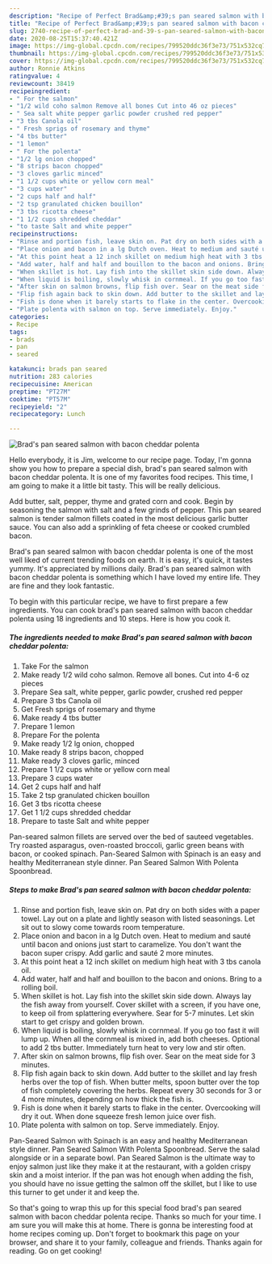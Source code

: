```yaml
---
description: "Recipe of Perfect Brad&amp;#39;s pan seared salmon with bacon cheddar polenta"
title: "Recipe of Perfect Brad&amp;#39;s pan seared salmon with bacon cheddar polenta"
slug: 2740-recipe-of-perfect-brad-and-39-s-pan-seared-salmon-with-bacon-cheddar-polenta
date: 2020-08-25T15:37:40.421Z
image: https://img-global.cpcdn.com/recipes/799520ddc36f3e73/751x532cq70/brads-pan-seared-salmon-with-bacon-cheddar-polenta-recipe-main-photo.jpg
thumbnail: https://img-global.cpcdn.com/recipes/799520ddc36f3e73/751x532cq70/brads-pan-seared-salmon-with-bacon-cheddar-polenta-recipe-main-photo.jpg
cover: https://img-global.cpcdn.com/recipes/799520ddc36f3e73/751x532cq70/brads-pan-seared-salmon-with-bacon-cheddar-polenta-recipe-main-photo.jpg
author: Ronnie Atkins
ratingvalue: 4
reviewcount: 38419
recipeingredient:
- " For the salmon"
- "1/2 wild coho salmon Remove all bones Cut into 46 oz pieces"
- " Sea salt white pepper garlic powder crushed red pepper"
- "3 tbs Canola oil"
- " Fresh sprigs of rosemary and thyme"
- "4 tbs butter"
- "1 lemon"
- " For the polenta"
- "1/2 lg onion chopped"
- "8 strips bacon chopped"
- "3 cloves garlic minced"
- "1 1/2 cups white or yellow corn meal"
- "3 cups water"
- "2 cups half and half"
- "2 tsp granulated chicken bouillon"
- "3 tbs ricotta cheese"
- "1 1/2 cups shredded cheddar"
- "to taste Salt and white pepper"
recipeinstructions:
- "Rinse and portion fish, leave skin on. Pat dry on both sides with a paper towel. Lay out on a plate and lightly season with listed seasonings. Let sit out to slowy come towards room temperature."
- "Place onion and bacon in a lg Dutch oven. Heat to medium and sauté until bacon and onions just start to caramelize. You don&#39;t want the bacon super crispy. Add garlic and sauté 2 more minutes."
- "At this point heat a 12 inch skillet on medium high heat with 3 tbs canola oil."
- "Add water, half and half and bouillon to the bacon and onions. Bring to a rolling boil."
- "When skillet is hot. Lay fish into the skillet skin side down. Always lay the fish away from yourself. Cover skillet with a screen, if you have one, to keep oil from splattering everywhere. Sear for 5-7 minutes. Let skin start to get crispy and golden brown."
- "When liquid is boiling, slowly whisk in cornmeal. If you go too fast it will lump up. When all the cornmeal is mixed in, add both cheeses. Optional to add 2 tbs butter. Immediately turn heat to very low and stir often."
- "After skin on salmon browns, flip fish over. Sear on the meat side for 3 minutes."
- "Flip fish again back to skin down. Add butter to the skillet and lay fresh herbs over the top of fish. When butter melts, spoon butter over the top of fish completely covering the herbs. Repeat every 30 seconds for 3 or 4 more minutes, depending on how thick the fish is."
- "Fish is done when it barely starts to flake in the center. Overcooking will dry it out. When done squeeze fresh lemon juice over fish."
- "Plate polenta with salmon on top. Serve immediately. Enjoy."
categories:
- Recipe
tags:
- brads
- pan
- seared

katakunci: brads pan seared 
nutrition: 283 calories
recipecuisine: American
preptime: "PT27M"
cooktime: "PT57M"
recipeyield: "2"
recipecategory: Lunch

---
```



![Brad&#39;s pan seared salmon with bacon cheddar polenta](https://img-global.cpcdn.com/recipes/799520ddc36f3e73/751x532cq70/brads-pan-seared-salmon-with-bacon-cheddar-polenta-recipe-main-photo.jpg)

Hello everybody, it is Jim, welcome to our recipe page. Today, I'm gonna show you how to prepare a special dish, brad&#39;s pan seared salmon with bacon cheddar polenta. It is one of my favorites food recipes. This time, I am going to make it a little bit tasty. This will be really delicious.

Add butter, salt, pepper, thyme and grated corn and cook. Begin by seasoning the salmon with salt and a few grinds of pepper. This pan seared salmon is tender salmon fillets coated in the most delicious garlic butter sauce. You can also add a sprinkling of feta cheese or cooked crumbled bacon.

Brad&#39;s pan seared salmon with bacon cheddar polenta is one of the most well liked of current trending foods on earth. It is easy, it's quick, it tastes yummy. It's appreciated by millions daily. Brad&#39;s pan seared salmon with bacon cheddar polenta is something which I have loved my entire life. They are fine and they look fantastic.


To begin with this particular recipe, we have to first prepare a few ingredients. You can cook brad&#39;s pan seared salmon with bacon cheddar polenta using 18 ingredients and 10 steps. Here is how you cook it.

<!--inarticleads1-->

##### The ingredients needed to make Brad&#39;s pan seared salmon with bacon cheddar polenta:

1. Take  For the salmon
1. Make ready 1/2 wild coho salmon. Remove all bones. Cut into 4-6 oz pieces
1. Prepare  Sea salt, white pepper, garlic powder, crushed red pepper
1. Prepare 3 tbs Canola oil
1. Get  Fresh sprigs of rosemary and thyme
1. Make ready 4 tbs butter
1. Prepare 1 lemon
1. Prepare  For the polenta
1. Make ready 1/2 lg onion, chopped
1. Make ready 8 strips bacon, chopped
1. Make ready 3 cloves garlic, minced
1. Prepare 1 1/2 cups white or yellow corn meal
1. Prepare 3 cups water
1. Get 2 cups half and half
1. Take 2 tsp granulated chicken bouillon
1. Get 3 tbs ricotta cheese
1. Get 1 1/2 cups shredded cheddar
1. Prepare to taste Salt and white pepper


Pan-seared salmon fillets are served over the bed of sauteed vegetables. Try roasted asparagus, oven-roasted broccoli, garlic green beans with bacon, or cooked spinach. Pan-Seared Salmon with Spinach is an easy and healthy Mediterranean style dinner. Pan Seared Salmon With Polenta Spoonbread. 

<!--inarticleads2-->

##### Steps to make Brad&#39;s pan seared salmon with bacon cheddar polenta:

1. Rinse and portion fish, leave skin on. Pat dry on both sides with a paper towel. Lay out on a plate and lightly season with listed seasonings. Let sit out to slowy come towards room temperature.
1. Place onion and bacon in a lg Dutch oven. Heat to medium and sauté until bacon and onions just start to caramelize. You don&#39;t want the bacon super crispy. Add garlic and sauté 2 more minutes.
1. At this point heat a 12 inch skillet on medium high heat with 3 tbs canola oil.
1. Add water, half and half and bouillon to the bacon and onions. Bring to a rolling boil.
1. When skillet is hot. Lay fish into the skillet skin side down. Always lay the fish away from yourself. Cover skillet with a screen, if you have one, to keep oil from splattering everywhere. Sear for 5-7 minutes. Let skin start to get crispy and golden brown.
1. When liquid is boiling, slowly whisk in cornmeal. If you go too fast it will lump up. When all the cornmeal is mixed in, add both cheeses. Optional to add 2 tbs butter. Immediately turn heat to very low and stir often.
1. After skin on salmon browns, flip fish over. Sear on the meat side for 3 minutes.
1. Flip fish again back to skin down. Add butter to the skillet and lay fresh herbs over the top of fish. When butter melts, spoon butter over the top of fish completely covering the herbs. Repeat every 30 seconds for 3 or 4 more minutes, depending on how thick the fish is.
1. Fish is done when it barely starts to flake in the center. Overcooking will dry it out. When done squeeze fresh lemon juice over fish.
1. Plate polenta with salmon on top. Serve immediately. Enjoy.


Pan-Seared Salmon with Spinach is an easy and healthy Mediterranean style dinner. Pan Seared Salmon With Polenta Spoonbread. Serve the salad alongside or in a separate bowl. Pan Seared Salmon is the ultimate way to enjoy salmon just like they make it at the restaurant, with a golden crispy skin and a moist interior. If the pan was hot enough when adding the fish, you should have no issue getting the salmon off the skillet, but I like to use this turner to get under it and keep the. 

So that's going to wrap this up for this special food brad&#39;s pan seared salmon with bacon cheddar polenta recipe. Thanks so much for your time. I am sure you will make this at home. There is gonna be interesting food at home recipes coming up. Don't forget to bookmark this page on your browser, and share it to your family, colleague and friends. Thanks again for reading. Go on get cooking!
